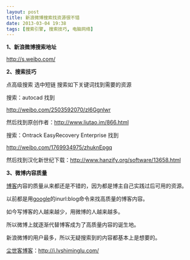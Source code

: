 ```yaml
---
layout: post
title: 新浪微博搜索找资源很不错
date: 2013-03-04 19:38
tags: [搜索引擎, 搜索技巧, 电脑网络]
---
```

<strong>1、新浪微博搜索地址</strong>

<a href="http://s.weibo.com/" target="_blank">http://s.weibo.com/</a>

<strong>2、搜索技巧</strong>

点高级搜索 选中短链 搜索如下关键词找到需要的资源

搜索：autocad 找到

http://weibo.com/2503592070/zl6Ggnlwr

然后找到原创作者：<a href="http://www.liutao.im/866.html" target="_blank">http://www.liutao.im/866.html</a>

搜索：Ontrack EasyRecovery Enterprise 找到

http://weibo.com/1769934975/zhuknEpgq

然后找到汉化新世纪下载：<a href="http://www.hanzify.org/software/13658.html" target="_blank">http://www.hanzify.org/software/13658.html</a>

<strong>3、微博内容质量</strong>

<a href="http://i.lvshiminglu.com/tag/%e5%8d%9a%e5%ae%a2" target="_blank">博客</a>内容的质量从来都还是不错的，因为都是博主自己实践过后可用的资源。

以前都是用<a href="http://i.lvshiminglu.com/tag/google" target="_blank">google</a>的inurl:blog命令来找高质量的博客内容。

如今写博客的人越来越少，用微博的人越来越多。

所以微博上就逐渐代替博客成为了高质量内容的诞生地。

新浪微博的用户最多，所以无疑搜索到的内容都基本上是想要的。

<a href="http://i.lvshiminglu.com/">尘世客博客</a>：<a href="http://i.lvshiminglu.com/">http://i.lvshiminglu.com/</a>

